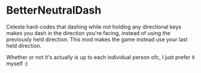 # BetterNeutralDash
Celeste hard-codes that dashing while not holding any directional keys makes you dash in the direction you're facing, instead of using the previously held direction. This mod makes the game instead use your last held direction.

Whether or not it's actually is up to each individual person ofc, I just prefer it myself :)